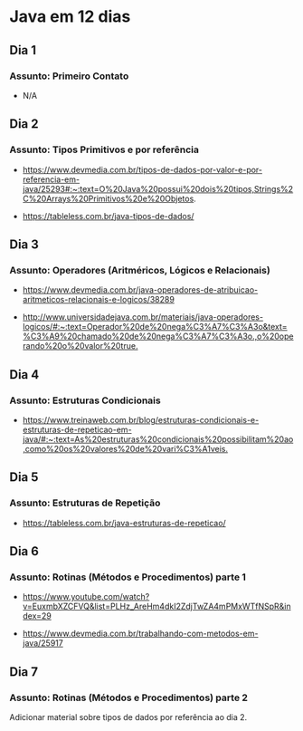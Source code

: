 # Java em 12 dias

## Dia 1

### Assunto: Primeiro Contato

- N/A

## Dia 2

### Assunto: Tipos Primitivos e por referência

- <https://www.devmedia.com.br/tipos-de-dados-por-valor-e-por-referencia-em-java/25293#:~:text=O%20Java%20possui%20dois%20tipos,Strings%2C%20Arrays%20Primitivos%20e%20Objetos>.

- <https://tableless.com.br/java-tipos-de-dados/>

## Dia 3

### Assunto: Operadores (Aritméricos, Lógicos e Relacionais)

- <https://www.devmedia.com.br/java-operadores-de-atribuicao-aritmeticos-relacionais-e-logicos/38289>

- <http://www.universidadejava.com.br/materiais/java-operadores-logicos/#:~:text=Operador%20de%20nega%C3%A7%C3%A3o&text=%C3%A9%20chamado%20de%20nega%C3%A7%C3%A3o.,o%20operando%20o%20valor%20true.>

## Dia 4

### Assunto: Estruturas Condicionais

- <https://www.treinaweb.com.br/blog/estruturas-condicionais-e-estruturas-de-repeticao-em-java/#:~:text=As%20estruturas%20condicionais%20possibilitam%20ao,como%20os%20valores%20de%20vari%C3%A1veis.>

## Dia 5

### Assunto: Estruturas de Repetição

- <https://tableless.com.br/java-estruturas-de-repeticao/>

## Dia 6

### Assunto: Rotinas (Métodos e Procedimentos) parte 1

- <https://www.youtube.com/watch?v=EuxmbXZCFVQ&list=PLHz_AreHm4dkI2ZdjTwZA4mPMxWTfNSpR&index=29>

- <https://www.devmedia.com.br/trabalhando-com-metodos-em-java/25917>

## Dia 7

### Assunto: Rotinas (Métodos e Procedimentos) parte 2

Adicionar material sobre tipos de dados por referência ao dia 2.
